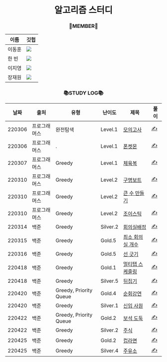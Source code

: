 <div align="center">

# 알고리즘 스터디


### 👫MEMBER👫
|이름|깃헙|
|------|---|
|이동훈| <a href="https://github.com/green-kong"><img src="https://img.shields.io/badge/dev%2D%2Dkong-339933?style=flat-square&logo=github&logoColor=white&link=https://github.com/green-kong"/></a>|
|한  빈|<a href="https://github.com/hb707"><img src="https://img.shields.io/badge/hb707-fa52ca?style=flat-square&logo=github&logoColor=white&link=https://github.com/hb707"/></a>|
|이지영|<a href="https://github.com/easy-young"><img src="https://img.shields.io/badge/easy%2D%2Dyoung-ed9e00?style=flat-square&logo=github&logoColor=white&link=https://github.com/easy-young"/></a>|
|장재원|<a href="https://github.com/bitkunst"><img src="https://img.shields.io/badge/bitKunst-0072dd?style=flat-square&logo=github&logoColor=white&link=https://github.com/bitKunst"/></a>|

### 📚STUDY LOG📚
|날짜|출처|유형|난이도|제목|풀이|
|---|---|---|---|---|---|
|220306|프로그래머스|완전탐색|Level.1|[모의고사](https://programmers.co.kr/learn/courses/30/lessons/42840)|[✍️](https://github.com/green-kong/Algorithm_Study/tree/master/1week/PR_42840)|
|220306|프로그래머스|.|Level.1|[폰켓몬](https://programmers.co.kr/learn/courses/30/lessons/1845)|[✍️](https://github.com/green-kong/Algorithm_Study/tree/master/1week/PR_1845)|
|220307|프로그래머스|Greedy|Level.1|[체육복](https://programmers.co.kr/learn/courses/30/lessons/42862)|[✍️](https://github.com/green-kong/Algorithm_Study/tree/master/1week/PR_42862)|
|220310|프로그래머스|Greedy|Level.2|[구명보트](https://programmers.co.kr/learn/courses/30/lessons/42885)|[✍️](https://github.com/green-kong/Algorithm_Study/tree/master/1week/PR_42885)|
|220310|프로그래머스|Greedy|Level.2|[큰 수 만들기](https://programmers.co.kr/learn/courses/30/lessons/42883)|[✍️](https://github.com/green-kong/Algorithm_Study/tree/master/1week/PR_42883)|
|220310|프로그래머스|Greedy|Level.2|[조이스틱](https://programmers.co.kr/learn/courses/30/lessons/42860)|[✍️](https://github.com/green-kong/Algorithm_Study/tree/master/1week/PR_42860)|
|220314|백준|Greedy|Silver.2|[회의실배정](https://www.acmicpc.net/problem/1931)|[✍️](https://github.com/green-kong/Algorithm_Study/tree/master/2week/BJ_1931)|
|220315|백준|Greedy|Gold.5|[최소 회의실 개수](https://www.acmicpc.net/problem/19598)|[✍️](https://github.com/green-kong/Algorithm_Study/tree/master/2week/BJ_19598)|
|220316|백준|Greedy|Gold.5|[선 긋기](https://www.acmicpc.net/problem/2170)|[✍️](https://github.com/green-kong/Algorithm_Study/tree/master/2week/BJ_2170)|
|220418|백준|Greedy|Gold.1|[멀티탭 스케줄링](https://www.acmicpc.net/problem/1700)|[✍️](https://github.com/green-kong/Algorithm_Study/tree/master/3week/BJ_1700)|
|220418|백준|Greedy|Silver.5|[뒤집기](https://www.acmicpc.net/problem/1439)|[✍️](https://github.com/green-kong/Algorithm_Study/tree/master/3week/BJ_1439)|
|220420|백준|Greedy, Priority Queue|Gold.4|[순회강연](https://www.acmicpc.net/problem/2109)|[✍️](https://github.com/green-kong/Algorithm_Study/tree/master/3week/BJ_2109)|
|220420|백준|Greedy|Silver.1|[신입 사원](https://www.acmicpc.net/problem/1946)|[✍️](https://github.com/green-kong/Algorithm_Study/tree/master/3week/BJ_1946)|
|220422|백준|Greedy, Priority Queue|Gold.2|[보석 도둑](https://www.acmicpc.net/problem/1202)|[✍️](https://github.com/green-kong/Algorithm_Study/tree/master/3week/BJ_1202)|
|220422|백준|Greedy|Silver.2|[주식](https://www.acmicpc.net/problem/11501)|[✍️](https://github.com/green-kong/Algorithm_Study/tree/master/3week/BJ_11501)|
|220425|백준|Greedy|Gold.2|[컵라면](https://www.acmicpc.net/problem/1781)|[✍️](https://github.com/green-kong/Algorithm_Study/tree/master/4week/BJ_1781)|
|220425|백준|Greedy|Silver.4|[주유소](https://www.acmicpc.net/problem/13305)|[✍️](https://github.com/green-kong/Algorithm_Study/tree/master/4week/BJ_13305)|
</div>
